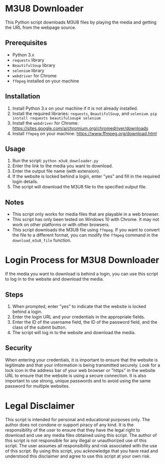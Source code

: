 # M3U8 Downloader

This Python script downloads M3U8 files by playing the media and getting the URL from the webpage source.

## Prerequisites

- Python 3.x
- `requests` library
- `BeautifulSoup` library
- `selenium` library
- `webdriver` for Chrome
- `ffmpeg` installed on your machine

## Installation

1. Install Python 3.x on your machine if it is not already installed.
2. Install the required libraries: `requests`, `BeautifulSoup`, and `selenium`.
```pip install requests beautifulsoup4 selenium```
3. Install the `webdriver` for Chrome: https://sites.google.com/a/chromium.org/chromedriver/downloads
4. Install `ffmpeg` on your machine: https://www.ffmpeg.org/download.html

## Usage

1. Run the script:
```python m3u8_downloader.py```
2. Enter the link to the media you want to download.
3. Enter the output file name (with extension).
4. If the website is locked behind a login, enter "yes" and fill in the required login details.
5. The script will download the M3U8 file to the specified output file.


## Notes

- This script only works for media files that are playable in a web browser.
- This script has only been tested on Windows 10 with Chrome. It may not work on other platforms or with other browsers.
- This script downloads the M3U8 file using `ffmpeg`. If you want to convert the file to a different format, you can modify the `ffmpeg` command in the `download_m3u8_file` function.


# Login Process for M3U8 Downloader

If the media you want to download is behind a login, you can use this script to log in to the website and download the media.

## Steps

1. When prompted, enter "yes" to indicate that the website is locked behind a login.
2. Enter the login URL and your credentials in the appropriate fields.
3. Enter the ID of the username field, the ID of the password field, and the class of the submit button.
4. The script will log in to the website and download the media.

## Security

When entering your credentials, it is important to ensure that the website is legitimate and that your information is being transmitted securely. Look for a lock icon in the address bar of your web browser or "https" in the website URL to ensure that the website is using a secure connection. It is also important to use strong, unique passwords and to avoid using the same password for multiple websites.

# Legal Disclaimer

This script is intended for personal and educational purposes only. The author does not condone or support piracy of any kind. It is the responsibility of the user to ensure that they have the legal right to download and use any media files obtained using this script.
The author of this script is not responsible for any illegal or unauthorized use of this script. The user assumes all responsibility and risk associated with the use of this script.
By using this script, you acknowledge that you have read and understood this disclaimer and agree to use this script at your own risk.
